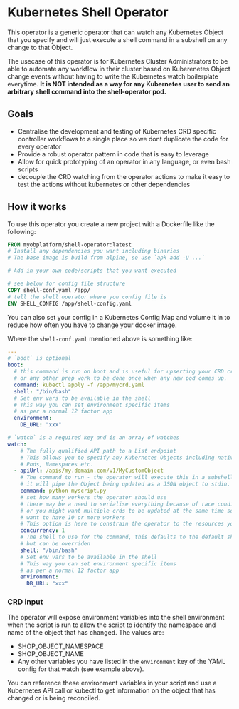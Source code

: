 # Kubernetes Shell Operator

This operator is a generic operator that can watch any Kubernetes Object that you specify and will just execute a shell command in a subshell on any change to that Object.

The usecase of this operator is for Kubernetes Cluster Administrators to be able to automate any workflow in their cluster based on Kuberenetes Object change events without having to write the Kubernetes watch boilerplate everytime. **It is NOT intended as a way for any Kubernetes user to send an arbitrary shell command into the shell-operator pod.**

## Goals

- Centralise the development and testing of Kubernetes CRD specific controller workflows to a single place so we dont duplicate the code for every operator
- Provide a robust operator pattern in code that is easy to leverage
- Allow for quick prototyping of an operator in any language, or even bash scripts
- decouple the CRD watching from the operator actions to make it easy to test the actions without kubernetes or other dependencies

## How it works

To use this operator you create a new project with a Dockerfile like the following:

```dockerfile
FROM myobplatform/shell-operator:latest
# Install any dependencies you want including binaries
# The base image is build from alpine, so use `apk add -U ...`

# Add in your own code/scripts that you want executed

# see below for config file structure
COPY shell-conf.yaml /app/
# tell the shell operator where you config file is
ENV SHELL_CONFIG /app/shell-config.yaml
```

You can also set your config in a Kubernetes Config Map and volume it in to reduce how often you have to change your docker image.

Where the `shell-conf.yaml` mentioned above is something like:

```yaml
---
# `boot` is optional
boot:
  # this command is run on boot and is useful for upserting your CRD creation object
  # or any other prep work to be done once when any new pod comes up.
  command: kubectl apply -f /app/mycrd.yaml
  shell: "/bin/bash"
  # Set env vars to be available in the shell
  # This way you can set environment specific items
  # as per a normal 12 factor app
  environment:
    DB_URL: "xxx"

# `watch` is a required key and is an array of watches
watch:
    # The fully qualified API path to a List endpoint
    # This allows you to specify any Kubernetes Objects including native ones such as
    # Pods, Namespaces etc.
  - apiUrl: /apis/my.domain.com/v1/MyCustomObject
    # The command to run - the operator will execute this in a subshell with the default shell
    # it will pipe the Object being updated as a JSON object to stdin.
    command: python myscript.py
    # set how many workers the operator should use
    # there may be a need to serialise everything because of race conditions so this can be set to 1
    # or you might want multiple crds to be updated at the same time so
    # want to have 10 or more workers
    # This option is here to constrain the operator to the resources you want to use.
    concurrency: 1
    # The shell to use for the command, this defaults to the default shell
    # but can be overriden
    shell: "/bin/bash"
    # Set env vars to be available in the shell
    # This way you can set environment specific items
    # as per a normal 12 factor app
    environment:
      DB_URL: "xxx"
```

### CRD input

The operator will expose environment variables into the shell environment when the script is run to allow the script to identify the namespace and name of the object that has changed. The values are:

* SHOP_OBJECT_NAMESPACE
* SHOP_OBJECT_NAME
* Any other variables you have listed in the `environment` key of the YAML config for that watch (see example above).

You can reference these environment variables in your script and use a Kubernetes API call or kubectl to get information on the object that has changed or is being reconciled.
